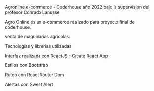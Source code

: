 Agronline e-commerce - Coderhouse año 2022 bajo la supervisión del profesor Conrado Lanusse

Agro Online es un e-commerce realizado para proyecto final de coderhouse.

venta de maquinarias agricolas.

Tecnologías y librerías utilizadas

Interfaz realizada con ReactJS - Create React App

Estilos con Bootstrap 

Ruteo con React Router Dom

Alertas con Sweet Alert
